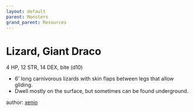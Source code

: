 ```yaml
---
layout: default
parent: Monsters
grand_parent: Resources
---
```


# Lizard, Giant Draco

4 HP, 12 STR, 14 DEX, bite (d10)

- 6' long carnivorous lizards with skin flaps between legs that allow gliding.
- Dwell mostly on the surface, but sometimes can be found underground.

author: [xenio](https://xenioinabottle.blogspot.com)
